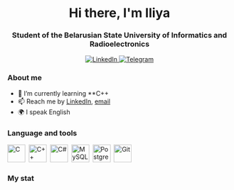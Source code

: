 <div id="header" align="center">
    <h1>Hi there, I'm Iliya</h1>
    <h3>Student of the Belarusian State University of Informatics and Radioelectronics</h3>
</div>

<div id="socials" align="center">
    <a href="https://www.linkedin.com/in/iliay-verghel/">
        <img src="https://img.shields.io/badge/LinkedIn-blue?style=for-the-badge&logo=linkedin&logoColor=white" alt="LinkedIn"/>
    </a>
    <a href="https://t.me/verghel">
        <img src="https://img.shields.io/badge/Telegram-blue?style=for-the-badge&logo=telegram&logoColor=white" alt="Telegram"/>
    </a>
</div>

### About me
- 🌱 I’m currently learning **C++
- 📫 Reach me by [LinkedIn](https://www.linkedin.com/in/iliay-verghel/), [email](mailto:verghel.iliya@gmail.com)
- 🌍 I speak English

### Language and tools
<img src="https://cdn.jsdelivr.net/gh/devicons/devicon@latest/icons/c/c-original.svg" title="C" width="40" height="40"/>&nbsp;
<img src="https://cdn.jsdelivr.net/gh/devicons/devicon@latest/icons/cplusplus/cplusplus-original.svg" title="C++" width="40" height="40"/>&nbsp;
<img src="https://cdn.jsdelivr.net/gh/devicons/devicon@latest/icons/csharp/csharp-original.svg" title="C#" width="40" height="40"/>&nbsp;
<img src="https://cdn.jsdelivr.net/gh/devicons/devicon@latest/icons/mysql/mysql-original-wordmark.svg" title="MySQL" width="40" height="40"/>&nbsp;
<img src="https://cdn.jsdelivr.net/gh/devicons/devicon@latest/icons/postgresql/postgresql-original.svg" title="Postgres" width="40" height="40"/>&nbsp;
<img src="https://cdn.jsdelivr.net/gh/devicons/devicon@latest/icons/git/git-original.svg" title="Git" width="40" height="40"/>&nbsp;

### My stat

<div id="stat" align="center">
    <img src="https://github-profile-summary-cards.vercel.app/api/cards/profile-details?username=Melekit235&theme=github_dark" alt=""/>
    <img src="https://github-profile-summary-cards.vercel.app/api/cards/most-commit-language?username=Melekit235&theme=github_dark" alt=""/>
     <img src="https://github-profile-summary-cards.vercel.app/api/cards/stats?username=Melekit235&theme=github_dark" alt=""/>
</div>
